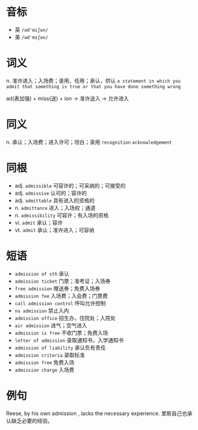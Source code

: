 # 音标

- 英 `/əd'miʃən/`
- 美 `/əd'mɪʃən/`

# 词义

n. 准许进入；入场费；录用，任用；承认，供认
`a statement in which you admit that something is true or that you have done something wrong`



ad(表加强) + miss(送) + ion → 准许送入 → 允许进入

# 同义

n. 承认；入场费；进入许可；坦白；录用
`recognition` `acknowledgement`

# 同根

- adj. `admissible` 可容许的；可采纳的；可接受的
- adj. `admissive` 认可的；容许的
- adj. `admittable` 具有进入的资格的
- n. `admittance` 进入；入场权；通道
- n. `admissibility` 可容许；有入场的资格
- vi. `admit` 承认；容许
- vt. `admit` 承认；准许进入；可容纳

# 短语

- `admission of sth` 承认
- `admission ticket` 门票；准考证；入场券
- `free admission` 赠送券；免费入场券
- `admission fee` 入场费；入会费；门票费
- `call admission control` 呼叫允许控制
- `no admission` 禁止入内
- `admission office` 招生办，住院处；入院处
- `air admission` 进气；空气进入
- `admission is free` 不收门票；免费入场
- `letter of admission` 录取通知书，入学通知书
- `admission of liability` 承认负有责任
- `admission criteria` 录取标准
- `admission free` 免费入场
- `admission charge` 入场费

# 例句

Reese, by his own admission , lacks the necessary experience.
里斯自己也承认缺乏必要的经验。



